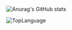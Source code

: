 
![Anurag's GitHub stats](https://github-readme-stats.vercel.app/api?username=kdh8219&show_icons=true&theme=radical)

![TopLanguage](https://github-readme-stats.vercel.app/api/top-langs/?username=kdh8219&langs_count=8&layout=compact&theme=radical")
